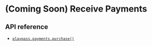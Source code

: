 # (**Coming Soon**) Receive Payments

## API reference

- [`playpass.payments.purchase()`](/api/payments/#purchase)
